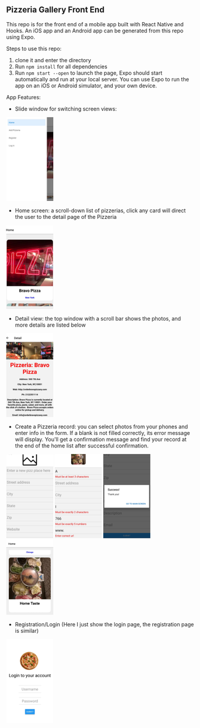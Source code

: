 ## Pizzeria Gallery Front End

This repo is for the front end of a mobile app built with React Native and Hooks. An iOS app and an Android app can be generated from this repo using Expo. 

Steps to use this repo:
1. clone it and enter the directory
2. Run `npm install` for all dependencies
3. Run `npm start --open` to launch the page, Expo should start automatically and run at your local server. You can use Expo to run the app on an iOS or Android simulator, and your own device.

App Features:
- Slide window for switching screen views:
<img src="README_images/sliding.jpg" width="25%"/>

- Home screen: a scroll-down list of pizzerias, click any card will direct the user to the detail page of the Pizzeria
<img src="README_images/home.jpg" width="25%"/>

- Detail view: the top window with a scroll bar shows the photos, and more details are listed below
<img src="README_images/detail.jpg" width="25%"/>

- Create a Pizzeria record: you can select photos from your phones and enter info in the form. If a blank is not filled correctly, its error message will display. You'll get a confirmation message and find your record at the end of the home list after successful confirmation.
<img src="README_images/create.png" width="25%"/>
<img src="README_images/error.jpg" width="25%"/>
<img src="README_images/confirm.png" width="25%"/>
<img src="README_images/update.jpg" width="25%"/>

- Registration/Login (Here I just show the login page, the registration page is similar)
<img src="README_images/login.jpg" width="25%"/>


